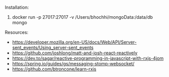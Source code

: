 
Installation:
1. docker run -p 27017:27017 -v /Users/bhochhi/mongoData:/data/db mongo 



Resources:
- https://developer.mozilla.org/en-US/docs/Web/API/Server-sent_events/Using_server-sent_events 
- https://github.com/joshlong/matt-and-josh-react-reactively 
- https://dev.to/sagar/reactive-programming-in-javascript-with-rxjs-4jom
- https://spring.io/guides/gs/messaging-stomp-websocket/ 
- https://github.com/btroncone/learn-rxjs
